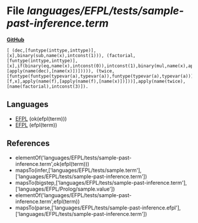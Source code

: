 # File _languages/EFPL/tests/sample-past-inference.term_
**[GitHub](https://github.com/softlang/yas/blob/master/languages/EFPL/tests/sample-past-inference.term)**
```
[ (dec,[funtype(inttype,inttype)],[x],binary(sub,name(x),intconst(1))), (factorial,[funtype(inttype,inttype)],[x],if(binary(eq,name(x),intconst(0)),intconst(1),binary(mul,name(x),apply(name(factorial),[apply(name(dec),[name(x)])])))), (twice,[funtype(funtype(typevar(a),typevar(a)),funtype(typevar(a),typevar(a)))],[f,x],apply(name(f),[apply(name(f),[name(x)])]))],apply(name(twice),[name(factorial),intconst(3)]).
```

## Languages
* [EFPL](../languages/EFPL.md) (ok(efpl(term)))
* [EFPL](../languages/EFPL.md) (efpl(term))

## References
* elementOf('languages/EFPL/tests/sample-past-inference.term',ok(efpl(term)))
* mapsTo(infer,['languages/EFPL/tests/sample.term'],['languages/EFPL/tests/sample-past-inference.term'])
* mapsTo(bigstep,['languages/EFPL/tests/sample-past-inference.term'],['languages/EFPL/Prolog/sample.value'])
* elementOf('languages/EFPL/tests/sample-past-inference.term',efpl(term))
* mapsTo(parse,['languages/EFPL/tests/sample-past-inference.efpl'],['languages/EFPL/tests/sample-past-inference.term'])
